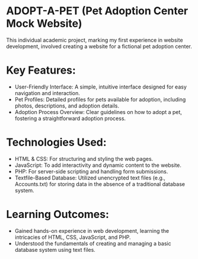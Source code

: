# ADOPT-A-PET (Pet Adoption Center Mock Website)
This individual academic project, marking my first experience in website development, involved creating a website for a fictional pet adoption center.


# Key Features:

* User-Friendly Interface: A simple, intuitive interface designed for easy navigation and interaction.
* Pet Profiles: Detailed profiles for pets available for adoption, including photos, descriptions, and adoption details.
* Adoption Process Overview: Clear guidelines on how to adopt a pet, fostering a straightforward adoption process.

# Technologies Used:

* HTML & CSS: For structuring and styling the web pages.
* JavaScript: To add interactivity and dynamic content to the website.
* PHP: For server-side scripting and handling form submissions.
* Textfile-Based Database: Utilized unencrypted text files (e.g., Accounts.txt) for storing data in the absence of a traditional database system.

# Learning Outcomes:

* Gained hands-on experience in web development, learning the intricacies of HTML, CSS, JavaScript, and PHP.
* Understood the fundamentals of creating and managing a basic database system using text files.



